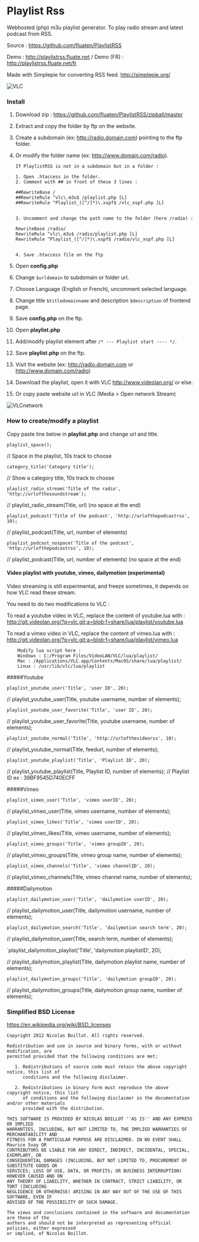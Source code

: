 # Playlist Rss

Webhosted (php) m3u playlist generator.
To play radio stream and latest podcast from RSS. 

Source : <https://github.com/fluaten/PlaylistRSS>

Demo : <http://playlistrss.fluate.net> / Demo (FR) : <http://playlistrss.fluate.net/fr>

Made with Simplepie for converting RSS feed. <http://simplepie.org/>

![VLC](http://playlistrss.fluate.net/img/rssplaylist.png)

### Install

 1. Download zip : <https://github.com/fluaten/PlaylistRSS/zipball/master>
 2. Extract and copy the folder by ftp on the website.
 3. Create a subdomain (ex: http://radio.domain.com) pointing to the ftp folder.
 4. Or modify the folder name (ex: http://www.domain.com/radio).
   
 		If PlaylistRSS is not in a subdomain but in a folder :
 
 		1. Open .htaccess in the folder.
 		2. Comment with ## in front of these 3 lines :
 
		##RewriteBase /
		##RewriteRule ^vlc\.m3u$ /playlist.php [L]
		##RewriteRule ^Playlist_([^/]*)\.xspf$ /vlc_xspf.php [L]
	
 
 		3. Uncomment and change the path name to the folder (here /radio) :
 
		RewriteBase /radio/
		RewriteRule ^vlc\.m3u$ /radio/playlist.php [L]
		RewriteRule ^Playlist_([^/]*)\.xspf$ /radio/vlc_xspf.php [L]
	
	
 		4. Save .htaccess file on the ftp
	
 5. Open **config.php**
 6. Change `$urldomain` to subdomain or folder url.
 7. Choose Language (English or French), uncomment selected language.
 8. Change title `$titledomainname` and description `$description` of frontend page.
 9. Save **config.php** on the ftp.
 10. Open **playlist.php**
 11. Add/modify playlist element after `/* --- Playlist start ---- */`.
 12. Save **playlist.php** on the ftp.
 12. Visit the website (ex: http://radio.domain.com or http://www.domain.com/radio)
 14. Download the playlist, open it with VLC http://www.videolan.org/ or else.	
 15. Or copy paste website url in VLC (Media > Open network Stream)

![VLCnetwork](http://playlistrss.fluate.net/img/networkstream.png) 


### How to create/modify a playlist

Copy paste line below in **playlist.php** and change url and title.

`playlist_space();`

// Space in the playlist, 10s track to choose

`category_title('Category title');`

// Show a category title, 10s track to choose

`playlist_radio_stream('Title of the radio', 'http://urlofthesoundstream');`

// playlist_radio_stream(Title, url) (no space at the end)

`playlist_podcast('Title of the podcast', 'http://urlofthepodcastrss', 10);`

// playlist_podcast(Title, url, number of elements)

`playlist_podcast_nospace('Title of the podcast', 'http://urlofthepodcastrss', 10);`

// playlist_podcast(Title, url, number of elements) (no space at the end)


#### Video playlist with youtube, vimeo, dailymotion (experimental)

Video streaming is still experimental, and freeze sometimes, it depends on how VLC read these stream. 

You need to do two modifications to VLC :

To read a youtube video in VLC, replace the content of youtube.lua with :
<http://git.videolan.org/?p=vlc.git;a=blob;f=share/lua/playlist/youtube.lua>

To read a vimeo video in VLC, replace the content of vimeo.lua with :
<http://git.videolan.org/?p=vlc.git;a=blob;f=share/lua/playlist/vimeo.lua>

		Modify lua script here :
		Windows : C:/Program Files/VideoLAN/VLC/lua/playlist/
		Mac : /Applications/VLC.app/Contents/MacOS/share/lua/playlist/
		Linux : /usr/lib/vlc/lua/playlist


#####Youtube

`playlist_youtube_user('Title', 'user ID', 20);`

// playlist_youtube_user(Title, youtube username, number of elements);

`playlist_youtube_user_favorite('Title', 'user ID', 20);`

// playlist_youtube_user_favorite(Title, youtube username, number of elements);

`playlist_youtube_normal('Title', 'http://urlofthevideorss', 10);`

// playlist_youtube_normal(Title, feedurl, number of elements);

`playlist_youtube_playlist('Title', 'Playlist ID', 20);`

// playlist_youtube_playlist(Title, Playlist ID, number of elements); // Playlist ID ex : 39BF9545D740ECFF

#####Vimeo 

`playlist_vimeo_user('Title', 'vimeo userID', 20);`

// playlist_vimeo_user(Title, vimeo username, number of elements);

`playlist_vimeo_likes('Title', 'vimeo userID', 20);`

// playlist_vimeo_likes(Title, vimeo username, number of elements);

`playlist_vimeo_groups('Title', 'vimeo groupID', 20);`

// playlist_vimeo_groups(Title, vimeo group name, number of elements);

`playlist_vimeo_channels('Title', 'vimeo channelID', 20);`

// playlist_vimeo_channels(Title, vimeo channel name, number of elements);

#####Dailymotion

`playlist_dailymotion_user('Title', 'dailymotion userID', 20);`

// playlist_dailymotion_user(Title, dailymotion username, number of elements);

`playlist_dailymotion_search('Title', 'dailymotion search term', 20);`

// playlist_dailymotion_user(Title, search term, number of elements);

`playlist_dailymotion_playlist('Title', 'dailymotion playlistID', 20);

// playlist_dailymotion_playlist(Title, dailymotion playlist name, number of elements);

`playlist_dailymotion_groups('Title', 'dailymotion groupID', 20);`

// playlist_dailymotion_groups(Title, dailymotion group name, number of elements);


### Simplified BSD License

   https://en.wikipedia.org/wiki/BSD_licenses
	
	Copyright 2012 Nicolas Boillot. All rights reserved.

    Redistribution and use in source and binary forms, with or without modification, are
    permitted provided that the following conditions are met:

       1. Redistributions of source code must retain the above copyright notice, this list of
          conditions and the following disclaimer.

       2. Redistributions in binary form must reproduce the above copyright notice, this list
          of conditions and the following disclaimer in the documentation and/or other materials
          provided with the distribution.

    THIS SOFTWARE IS PROVIDED BY NICOLAS BOILLOT ''AS IS'' AND ANY EXPRESS OR IMPLIED
    WARRANTIES, INCLUDING, BUT NOT LIMITED TO, THE IMPLIED WARRANTIES OF MERCHANTABILITY AND
    FITNESS FOR A PARTICULAR PURPOSE ARE DISCLAIMED. IN NO EVENT SHALL Maurice Svay OR
    CONTRIBUTORS BE LIABLE FOR ANY DIRECT, INDIRECT, INCIDENTAL, SPECIAL, EXEMPLARY, OR
    CONSEQUENTIAL DAMAGES (INCLUDING, BUT NOT LIMITED TO, PROCUREMENT OF SUBSTITUTE GOODS OR
    SERVICES; LOSS OF USE, DATA, OR PROFITS; OR BUSINESS INTERRUPTION) HOWEVER CAUSED AND ON
    ANY THEORY OF LIABILITY, WHETHER IN CONTRACT, STRICT LIABILITY, OR TORT (INCLUDING
    NEGLIGENCE OR OTHERWISE) ARISING IN ANY WAY OUT OF THE USE OF THIS SOFTWARE, EVEN IF
    ADVISED OF THE POSSIBILITY OF SUCH DAMAGE.

    The views and conclusions contained in the software and documentation are those of the
    authors and should not be interpreted as representing official policies, either expressed
    or implied, of Nicolas Boillot.